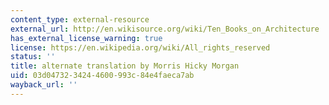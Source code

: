 ```yaml
---
content_type: external-resource
external_url: http://en.wikisource.org/wiki/Ten_Books_on_Architecture
has_external_license_warning: true
license: https://en.wikipedia.org/wiki/All_rights_reserved
status: ''
title: alternate translation by Morris Hicky Morgan
uid: 03d04732-3424-4600-993c-84e4faeca7ab
wayback_url: ''
---
```

